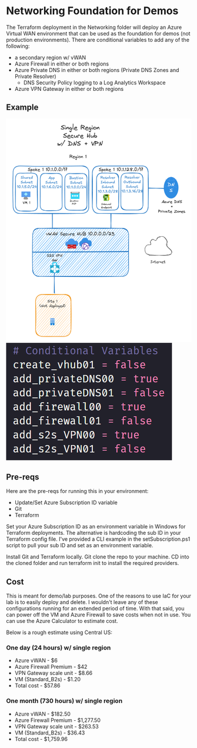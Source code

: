 # Networking Foundation for Demos
The Terraform deployment in the Networking folder will deploy an Azure Virtual WAN environment that can be used as the foundation for demos (not production environments). There are conditional variables to add any of the following:
* a secondary region w/ vWAN
* Azure Firewall in either or both regions
* Azure Private DNS in either or both regions (Private DNS Zones and Private Resolver)
  * DNS Security Policy logging to a Log Analytics Workspace
* Azure VPN Gateway in either or both regions

## Example
![Diagram](./Diagrams/1reg-shub-dns-vpn.png)
![tfvars](./Diagrams/1reg-shub-dns-vpn-vars.png)

## Pre-reqs
Here are the pre-reqs for running this in your environment:
* Update/Set Azure Subscription ID variable
* Git
* Terraform

Set your Azure Subscription ID as an environment variable in Windows for Terraform deployments. The alternative is hardcoding the sub ID in your Terraform config file. I've provided a CLI example in the setSubscription.ps1 script to pull your sub ID and set as an environment variable. 

Install Git and Terraform locally. Git clone the repo to your machine. CD into the cloned folder and run terraform init to install the required providers. 

## Cost
This is meant for demo/lab purposes. One of the reasons to use IaC for your lab is to easily deploy and delete. I wouldn't leave any of these configurations running for an extended period of time. With that said, you can power off the VM and Azure Firewall to save costs when not in use. You can use the Azure Calculator to estimate cost. 

Below is a rough estimate using Central US:

### One day (24 hours) w/ single region
* Azure vWAN - $6
* Azure Firewall Premium - $42
* VPN Gateway scale unit - $8.66
* VM (Standard_B2s) - $1.20
* Total cost - $57.86

### One month (730 hours) w/ single region
* Azure vWAN - $182.50
* Azure Firewall Premium - $1,277.50
* VPN Gateway scale unit - $263.53
* VM (Standard_B2s) - $36.43
* Total cost - $1,759.96
